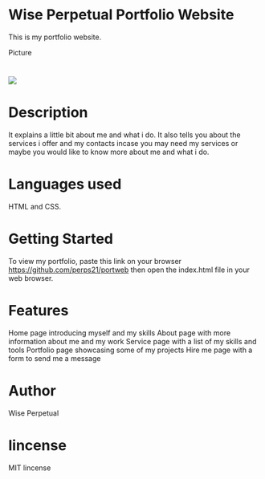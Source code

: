 # Wise Perpetual Portfolio Website

This is my portfolio website.

Picture
# ![](./portfoliosketch.jpg)

# Description

It explains a little bit about me and what i do.
It also tells you about the services i offer and my contacts incase you may need my services or maybe you would like to know more about me and what i do.

# Languages used

 HTML and CSS.

 # Getting Started
To view my portfolio, paste this link on your browser https://github.com/perps21/portweb then open the index.html file in your web browser.


# Features
Home page introducing myself and my skills
About page with more information about me and my work
Service page with a list of my skills and tools
Portfolio page showcasing some of my projects
Hire me page with a form to send me a message

# Author

Wise Perpetual

# lincense

MIT lincense

